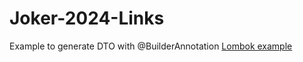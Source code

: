 # Joker-2024-Links
Example to generate DTO with @BuilderAnnotation [Lombok example](https://github.com/SashaVolushkova/JokerLombokExample)


